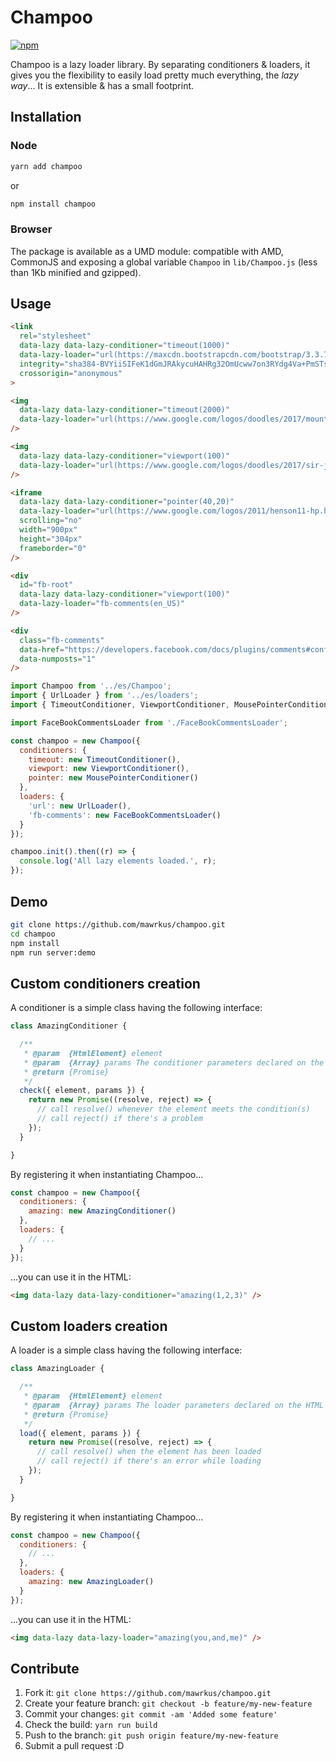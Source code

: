 # Champoo
[![npm](https://img.shields.io/npm/l/champoo.svg)](https://www.npmjs.org/package/champoo)

Champoo is a lazy loader library.
By separating conditioners & loaders, it gives you the flexibility to easily load pretty much everything, the *lazy way*... It is extensible & has a small footprint.

## Installation

### Node

```bash
yarn add champoo
```
or
```bash
npm install champoo
```

### Browser

The package is available as a UMD module: compatible with AMD, CommonJS and exposing a global variable `Champoo` in `lib/Champoo.js` (less than 1Kb minified and gzipped).

## Usage

```html
<link
  rel="stylesheet"
  data-lazy data-lazy-conditioner="timeout(1000)"
  data-lazy-loader="url(https://maxcdn.bootstrapcdn.com/bootstrap/3.3.7/css/bootstrap.min.css, href)"
  integrity="sha384-BVYiiSIFeK1dGmJRAkycuHAHRg32OmUcww7on3RYdg4Va+PmSTsz/K68vbdEjh4u"
  crossorigin="anonymous"
>

<img
  data-lazy data-lazy-conditioner="timeout(2000)"
  data-lazy-loader="url(https://www.google.com/logos/doodles/2017/mountain-day-2017-5742983679836160-2x.jpg)"
/>

<img
  data-lazy data-lazy-conditioner="viewport(100)"
  data-lazy-loader="url(https://www.google.com/logos/doodles/2017/sir-john-cornforths-100th-birthday-4995374627422208.2-2x.jpg)"
/>

<iframe
  data-lazy data-lazy-conditioner="pointer(40,20)"
  data-lazy-loader="url(https://www.google.com/logos/2011/henson11-hp.html)"
  scrolling="no"
  width="900px"
  height="304px"
  frameborder="0"
/>

<div
  id="fb-root"
  data-lazy data-lazy-conditioner="viewport(100)"
  data-lazy-loader="fb-comments(en_US)"
/>

<div
  class="fb-comments"
  data-href="https://developers.facebook.com/docs/plugins/comments#configurator"
  data-numposts="1"
/>
```

```js
import Champoo from '../es/Champoo';
import { UrlLoader } from '../es/loaders';
import { TimeoutConditioner, ViewportConditioner, MousePointerConditioner } from '../es/conditioners';

import FaceBookCommentsLoader from './FaceBookCommentsLoader';

const champoo = new Champoo({
  conditioners: {
    timeout: new TimeoutConditioner(),
    viewport: new ViewportConditioner(),
    pointer: new MousePointerConditioner()
  },
  loaders: {
    'url': new UrlLoader(),
    'fb-comments': new FaceBookCommentsLoader()
  }
});

champoo.init().then((r) => {
  console.log('All lazy elements loaded.', r);
});
```

## Demo

```bash
git clone https://github.com/mawrkus/champoo.git
cd champoo
npm install
npm run server:demo
```

## Custom conditioners creation

A conditioner is a simple class having the following interface:

```js
class AmazingConditioner {

  /**
   * @param  {HtmlElement} element
   * @param  {Array} params The conditioner parameters declared on the HTML element
   * @return {Promise}
   */
  check({ element, params }) {
    return new Promise((resolve, reject) => {
      // call resolve() whenever the element meets the condition(s)
      // call reject() if there's a problem
    });
  }

}
```

By registering it when instantiating Champoo...

```js
const champoo = new Champoo({
  conditioners: {
    amazing: new AmazingConditioner()
  },
  loaders: {
    // ...
  }
});
```

...you can use it in the HTML:

```html
<img data-lazy data-lazy-conditioner="amazing(1,2,3)" />
```

## Custom loaders creation

A loader is a simple class having the following interface:

```js
class AmazingLoader {

  /**
   * @param  {HtmlElement} element
   * @param  {Array} params The loader parameters declared on the HTML element
   * @return {Promise}
   */
  load({ element, params }) {
    return new Promise((resolve, reject) => {
      // call resolve() when the element has been loaded
      // call reject() if there's an error while loading
    });
  }

}
```

By registering it when instantiating Champoo...

```js
const champoo = new Champoo({
  conditioners: {
    // ...
  },
  loaders: {
    amazing: new AmazingLoader()
  }
});
```

...you can use it in the HTML:

```html
<img data-lazy data-lazy-loader="amazing(you,and,me)" />
```

## Contribute

1. Fork it: `git clone https://github.com/mawrkus/champoo.git`
2. Create your feature branch: `git checkout -b feature/my-new-feature`
3. Commit your changes: `git commit -am 'Added some feature'`
4. Check the build: `yarn run build`
4. Push to the branch: `git push origin feature/my-new-feature`
5. Submit a pull request :D
